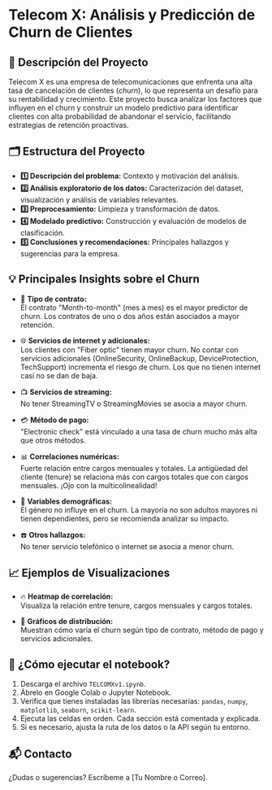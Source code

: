 # Telecom X: Análisis y Predicción de Churn de Clientes

## 📌 Descripción del Proyecto

Telecom X es una empresa de telecomunicaciones que enfrenta una alta tasa de cancelación de clientes (*churn*), lo que representa un desafío para su rentabilidad y crecimiento. Este proyecto busca analizar los factores que influyen en el churn y construir un modelo predictivo para identificar clientes con alta probabilidad de abandonar el servicio, facilitando estrategias de retención proactivas.

## 🗂️ Estructura del Proyecto

- **1️⃣ Descripción del problema:** Contexto y motivación del análisis.
- **2️⃣ Análisis exploratorio de los datos:** Caracterización del dataset, visualización y análisis de variables relevantes.
- **3️⃣ Preprocesamiento:** Limpieza y transformación de datos.
- **4️⃣ Modelado predictivo:** Construcción y evaluación de modelos de clasificación.
- **5️⃣ Conclusiones y recomendaciones:** Principales hallazgos y sugerencias para la empresa.

## 💡 Principales Insights sobre el Churn

- 📅 **Tipo de contrato:**  
  El contrato "Month-to-month" (mes a mes) es el mayor predictor de churn. Los contratos de uno o dos años están asociados a mayor retención.

- 🌐 **Servicios de internet y adicionales:**  
  Los clientes con "Fiber optic" tienen mayor churn. No contar con servicios adicionales (OnlineSecurity, OnlineBackup, DeviceProtection, TechSupport) incrementa el riesgo de churn. Los que no tienen internet casi no se dan de baja.

- 📺 **Servicios de streaming:**  
  No tener StreamingTV o StreamingMovies se asocia a mayor churn.

- 💳 **Método de pago:**  
  "Electronic check" está vinculado a una tasa de churn mucho más alta que otros métodos.

- 📊 **Correlaciones numéricas:**  
  Fuerte relación entre cargos mensuales y totales. La antigüedad del cliente (tenure) se relaciona más con cargos totales que con cargos mensuales. ¡Ojo con la multicolinealidad!

- 👤 **Variables demográficas:**  
  El género no influye en el churn. La mayoría no son adultos mayores ni tienen dependientes, pero se recomienda analizar su impacto.

- ☎️ **Otros hallazgos:**  
  No tener servicio telefónico o internet se asocia a menor churn.

## 📈 Ejemplos de Visualizaciones

- 🔥 **Heatmap de correlación:**  
  Visualiza la relación entre tenure, cargos mensuales y cargos totales.

- 🧩 **Gráficos de distribución:**  
  Muestran cómo varía el churn según tipo de contrato, método de pago y servicios adicionales.

## 🚀 ¿Cómo ejecutar el notebook?

1. Descarga el archivo `TELCOMXv1.ipynb`.
2. Ábrelo en Google Colab o Jupyter Notebook.
3. Verifica que tienes instaladas las librerías necesarias: `pandas`, `numpy`, `matplotlib`, `seaborn`, `scikit-learn`.
4. Ejecuta las celdas en orden. Cada sección está comentada y explicada.
5. Si es necesario, ajusta la ruta de los datos o la API según tu entorno.

## 📬 Contacto

¿Dudas o sugerencias? Escríbeme a [Tu Nombre o Correo].